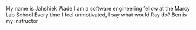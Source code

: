 My name is Jahshiek Wade
I am a software engineering fellow at the Marcy Lab School
Every time I feel unmotivated, I say what would Ray do?
Ben is my instructor